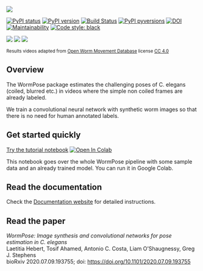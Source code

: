 ![](https://i.imgur.com/nvCDFK0.png)

[![PyPI status](https://img.shields.io/pypi/status/wormpose.svg)](https://pypi.python.org/pypi/wormpose/)
[![PyPI version](https://badge.fury.io/py/wormpose.svg)](https://pypi.python.org/pypi/wormpose/)
[![Build Status](https://travis-ci.org/iteal/wormpose.svg?branch=master)](https://travis-ci.org/iteal/wormpose)
[![PyPI pyversions](https://img.shields.io/pypi/pyversions/wormpose.svg)](https://pypi.python.org/pypi/wormpose/)
[![DOI](https://zenodo.org/badge/246706178.svg)](https://zenodo.org/badge/latestdoi/246706178)
[![Maintainability](https://img.shields.io/codeclimate/maintainability/iteal/wormpose)](https://codeclimate.com/github/iteal/wormpose/maintainability)
[![Code style: black](https://img.shields.io/badge/code%20style-black-000000.svg)](https://github.com/psf/black)

![](https://i.imgur.com/l76dxbM.gif)
![](https://i.imgur.com/4b8zz68.gif)
![](https://i.imgur.com/e4oox2p.gif)

<sub>Results videos adapted from [Open Worm Movement Database](http://movement.openworm.org/) license [CC 4.0](https://creativecommons.org/licenses/by/4.0/legalcode) </sub>


## Overview

The WormPose package estimates the challenging poses of C. elegans (coiled, blurred etc.) in videos where the simple non coiled frames are already labeled. 

We train a convolutional neural network with synthetic worm images so that there is no need for human annotated labels. 

## Get started quickly
[Try the tutorial notebook](https://github.com/iteal/wormpose/blob/master/examples/tutorial_sample_data.ipynb)   <a href="https://colab.research.google.com/github/iteal/wormpose/blob/master/examples/tutorial_sample_data.ipynb" target="_parent"><img src="https://colab.research.google.com/assets/colab-badge.svg" alt="Open In Colab"/></a>

This notebook goes over the whole WormPose pipeline with some sample data and an already trained model. You can run it in Google Colab.

## Read the documentation
Check the [Documentation website](https://iteal.github.io/wormpose/index.html) for detailed instructions.

## Read the paper
*WormPose: Image synthesis and convolutional networks for pose estimation in C. elegans*  
Laetitia Hebert, Tosif Ahamed, Antonio C. Costa, Liam O’Shaugnessy, Greg J. Stephens  
bioRxiv 2020.07.09.193755; doi: https://doi.org/10.1101/2020.07.09.193755

